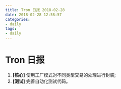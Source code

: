 ```yaml
---
title: Tron 日报 2018-02-28
date: 2018-02-28 12:58:57
categories:
- daily
tags:
- daily
---
```


# Tron 日报


1. **[核心]** 使用工厂模式对不同类型交易的处理进行封装;
2. **[测试]** 完善自动化测试代码。
